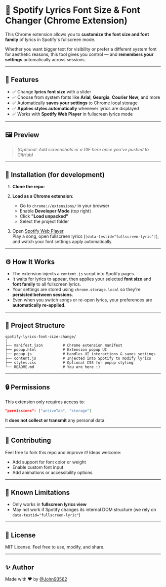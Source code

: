# 🎵 Spotify Lyrics Font Size & Font Changer (Chrome Extension)

This Chrome extension allows you to **customize the font size and font family** of lyrics in Spotify's fullscreen mode.

Whether you want bigger text for visibility or prefer a different system font for aesthetic reasons, this tool gives you control — and **remembers your settings** automatically across sessions.

---

## 🔧 Features

- ✅ Change **lyrics font size** with a slider
- ✅ Choose from system fonts like **Arial**, **Georgia**, **Courier New**, and more
- ✅ Automatically **saves your settings** to Chrome local storage
- ✅ **Applies styles automatically** whenever lyrics are displayed
- ✅ Works with **Spotify Web Player** in fullscreen lyrics mode

---

## 🖼 Preview

> _(Optional: Add screenshots or a GIF here once you've pushed to GitHub)_

---

## 🚀 Installation (for development)

1. **Clone the repo:**

2. **Load as a Chrome extension:**

   - Go to `chrome://extensions/` in your browser
   - Enable **Developer Mode** (top right)
   - Click **"Load unpacked"**
   - Select the project folder

3. Open [Spotify Web Player](https://open.spotify.com/)  
   Play a song, open fullscreen lyrics (`[data-testid="fullscreen-lyric"]`), and watch your font settings apply automatically.

---

## ⚙️ How It Works

- The extension injects a `content.js` script into Spotify pages.
- It waits for lyrics to appear, then applies your selected **font size** and **font family** to all fullscreen lyrics.
- Your settings are stored using `chrome.storage.local` so they're **persisted between sessions**.
- Even when you switch songs or re-open lyrics, your preferences are **automatically re-applied**.

---

## 📁 Project Structure

```plaintext
spotify-lyrics-font-size-change/
│
├── manifest.json         # Chrome extension manifest
├── popup.html            # Extension popup UI
├── popup.js              # Handles UI interactions & saves settings
├── content.js            # Injected into Spotify to modify lyrics
├── styles.css            # Optional CSS for popup styling
└── README.md             # You are here :)
```

---

## 🔒 Permissions

This extension only requires access to:

```json
"permissions": ["activeTab", "storage"]
```

It **does not collect or transmit** any personal data.

---

## 🙌 Contributing

Feel free to fork this repo and improve it! Ideas welcome:

- Add support for font color or weight
- Enable custom font input
- Add animations or accessibility options

---

## 🧪 Known Limitations

- Only works in **fullscreen lyrics view**
- May not work if Spotify changes its internal DOM structure (we rely on `data-testid="fullscreen-lyric"`)

---

## 📜 License

MIT License. Feel free to use, modify, and share.

---

## ✨ Author

Made with ❤️ by [@John93562](https://github.com/John93562)

